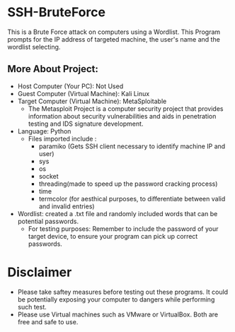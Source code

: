 # SSH-BruteForce
This is a Brute Force attack on computers using a Wordlist. This Program prompts for the IP address of targeted machine, the user's name and the wordlist selecting.

## More About Project:
  - Host Computer (Your PC): Not Used
  - Guest Computer (Virtual Machine): Kali Linux
  - Target Computer (Virtual Machine): MetaSploitable
      - The Metasploit Project is a computer security project that provides information about security vulnerabilities and aids in penetration testing and IDS signature development.
  - Language: Python
      - Files imported include :
          - paramiko (Gets SSH client necessary to identify machine IP and user)
          - sys
          - os
          - socket
          - threading(made to speed up the password cracking process)
          - time
          - termcolor (for aesthical purposes, to differentiate between valid and invalid entries)
  - Wordlist: created a .txt file and randomly included words that can be potential passwords.
      - For  testing purposes: Remember to include the password of your target device, to ensure your program can pick up correct passwords.

# Disclaimer
- Please take saftey measures before testing out these programs. It could be potentially exposing your computer to dangers while performing such test. 
- Please use Virtual machines such as VMware or VirtualBox. Both are free and safe to use.
